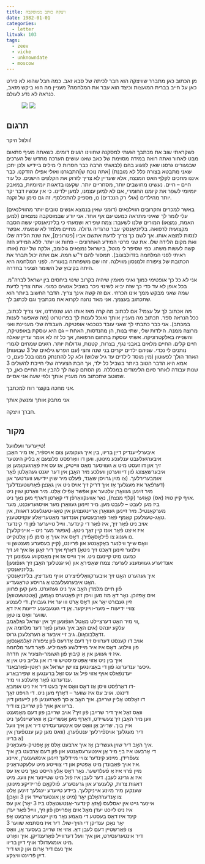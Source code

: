 ```yaml
---
title: ויצקה כותב ממוסקבה
date: 1982-01-01
categories:
  - letter
litvak: 103
tags:
  - zeev
  - vicke
  - unknowndate
  - moscow
---
```


מן הכתוב כאן מתברר שוויצקה הוא חבר לכיתה של סבא זאב.
כמה חבל שהוא לא פירט כאן על חייב בברית המועצות וכיצד הוא עבר את המלחמה?
מעניין מה הוא ביקש מזאב, כנראה לא נדע לעולם.

<figure class="half">
    <a  href="/pupko-papers/assets/images/1982-01-01-vicke-1.jpg">
    <img src="/pupko-papers/assets/images/1982-01-01-vicke-1.jpg"></a>
    <a  href="/pupko-papers/assets/images/1982-01-01-vicke-2.jpg">
    <img src="/pupko-papers/assets/images/1982-01-01-vicke-2.jpg"></a>
</figure>

## תרגום
וולוול היקר!

כשקראתי שוב את מכתבך הגעתי למסקנה שחווינו רגעים דומים.
כשאתה מעיף פתאום מבט לאחור
ואתה רואה במידה מסוימת של כאב שאנו עושים הערכה מחדש של הערכים שבנעורינו גרסנו שאין
לפגוע בהם (לבושתי הרבה כבר חסרות לי מילים ביידיש ולכן יתכן שאני מתבטא בצורה כלל לא
מובנת) [אתה נוכח ש]התבגרנו ואולי אפילו הזדקנו.
כבר איננו מחכים לקלף האס המנצח, אלא שעדיין לא צריך לזרוק את הקלפים הישנים.
כל עוד חיים – חיים. נעשינו מחושבים יותר, מסחריים יותר. שקענו בדאגות יומיומיות, במאבק יומיומי
לשפר את קיומנו החומרי, אם לא למען עצמנו, למען ילדינו. כי אין עכשיו דבר יקר יותר מהילדים
(אולי רק הנכדים) נו, מספיק להתפלסף. זה גם סימן של זקנה.

באשר למכרים והקרובים הווילנאים (דומני שאין בנמצא אנשים טובים יותר מהווילנאים) עלי לומר לך
שאיני מתראה כמעט עם אף אחד. אני יודע שבמוסקבה נמצאים (למען האמת, נמצאו) המורים שלנו
לשעבר: צמח שפירא ושמעתי כי בליזניאַנסקי עשה הסבה מקצועית לרפואה. בליזניאַנסקי עבר 
טרגדיה גדולה. מחיים מלמד לא שמעתי. אפשר לנסות למצוא אותו. אך לשם כך צריך לדעת אתשם
אביו [פטרונים], את שנת הלידה שלו ואת מקום הלידה שלו.
את שני פרטי המידע האחרונים – פחות או יותר. ללא המידע הזה קשה לעשות משהו.
כפי שסיפר לי מוטל, בישראל נמצאים גולומב, אלקה של יונה (אותו ראיתי לפני המלחמה
בזדוׄלבוּנוׄב). תמסור להם ד"ש חמה.
אם אתה יכול תברר את הכתובת של ציפורה זלמנסון מווילנה. זהו שם משפחתה בנעוריה. לפני
המלחמה היא היתה בקיבוץ של השומר הצעיר בחדרה.

אני לא כל כך אופטימי כמוך ואיני מאמין שיהיה בקרוב שינוי ביחסים בין ישראל לברה"מ.
בכל אופן לא עד כדי כך שזה יביא לשינוי ניכר בשביל אנשים כמוני.
אתה צריך לדעת שמה שאני מבקש ממך אינו הכרחי. אם זה קשה אינך צריך. הדבר החשוב ביותר
הוא שתכתוב בעצמך. אני מאד נהנה לקרוא את מכתביך וגם לכתוב לך.

מה אכתוב לך על עצמי? אם לכתוב מה קרה מאז אותו רגע שנפרדנו, אני צריך לכתוב, ככל הנראה
ספר. תכתוב מה מעניין אותך ואוכל לענות לך בפרוטרוט (מה שאפשר לענות במכתב).
אני כבר כתבתי לך שאני עובד כטכנאי אופטיקה. העבודה שלי מעניינת ואני מרוצה ממנה.
הילדות שלי, שתי בנות, הן מהנדסות, האחת – גם היא עוסקת באופטיקה, והשנייה באלקטרוניקה.
אשתי עוסקת בתחום הרפואה, אך כל זה לא אומר עדיין שאלה חיים קלים.
החיים מלאים באבני נגף,
בצרות, קטנות, וגדולות יותר. רגעים שמחים לגמרי נותנים לי נכדי. שניהם ילדים יקרים בני שנה וחצי 
(עם הפרש גילאים של 3 שבועות) האחד הולך לפעוטון (מין מוסד לילדים עד גיל שלוש)
 ולא קל
להתנתק ממנו בכל פעם, כי אמא היא הדבר הטוב ביותר בשביל כל ילד, אך הבת הצעירה שלי 
חייבת להשלים 3 שנות עבודה לאחר סיום הלימודים במכללה.
מן הסתם קשה לך להבין את החיים כאן, כך שמוטב שתכתוב מה מעניין אותך ולפי שעה אני אסיים.

אני מחכה בקוצר רוח למכתבך.

אני מחבק אותך ומנשק אותך

חברך וויצקה.


## מקור
טייַערער וועלוועל!  
איבערלייענדיק דייַן בריוו, בין איך געקומען צום אויספֿיר, אַז מיר האׇבן  
איבערגעלעבט ענלעכע מינוטן. ווען דו וואַרפסט פּלוצעם אַ בליק הינטער  
זיך און דו זעסט מיט אַ געוויסער מאׇס ווייטיק, אַז עס איז פֿאׇרגעקומען אַן  
איבערשאַצונג פֿון די ווערטן וועלכע מיר האׇבן אין דער יוגנט געהאַלטן פֿאַר  
אומבערירלעך. (צו מײַן גרויסן שאַנד, פֿעלט מיר שוין ייִדישע ווערטער און  
דערפֿאַר איז מעגלעך אַז איך דריק זיך אויס ניט אין גאַנצן פֿאַרשטענדלעך)  
מיר זײַנען געוואׇרן עלטער און אפֿשר אַפֿילו אַלט. מיר וואַרטן שוין ניט  
אויף קיין טויז (אס) קאׇזער (קלף מנצח), נאׇר אַוועקוואַרפֿן די קאׇרטן דאַרף מען נאׇך ניט.  
ביז מען לעבט – לעבט מען. מיר זײַנען געוואׇרן מער אויסגערעכנט, מער  
מערקאַנטיל. מיר זײַנען געוואׇרן אַרײַנגעצויגן אין טאׇג-טעגלעכע דאגות, אין  
טאׇג-טעגלעכן קאַמף פֿאַר פֿאַרבעסערן אונדזער מאַטעריאַלע עקזיסטענץ.  
אויב ניט פֿאַר זיך, איז פֿאַר די קינדער. ווײַל טײַערער פֿון די קינדער  
איז איצט פֿאַר אונז קיין זאַך ניטאׇ. (אפשר מער ניט – אייניקלעך)  
נו גענוג צו פֿילאׇסאׇפֿירן. דאׇס איז אויך אַ סימן פֿון אַלטקייט.  
וואׇס שײך ווילנער באַקאַנטע און פֿרײַנט, (קיין בעסערע מענטשן ווי  
ווילנער זײַנען דאַכט זיך ניטאׇ) דאַרף איך דיר זאׇגן אַז איך זע זיך  
כמעט מיט קײנעם ניט. איך ווייס אַז אין מאׇסקווע געפֿונען זיך  
(אייגנטלעך האׇבן זיך געפֿונען) אונדזערע געוועזענע לערער: צמח שאַפּיראׇ און בליזניאַנסקי.  
איך געהערט האׇט זיך איבערקוואַליפֿיצירט אויף מעדיצין. בליזניאַנסקי  
האׇט איבערגעלעבט אַ גרויסע טראַגעדיע.  
פֿון חיים מלמדן האׇב איך ניט געהערט. מען קען פּרוּוון  
אים אׇפּזוכן. נאׇר דאׇ מוז מען וויסן זײַן פֿאׇטערס נאׇמען, (אׇטטשעטוואׇ)  
זײַן געבורט יאׇר און דאׇס אׇרט וווּ ער איז געבוירן. די לעצטע  
צוויי ידיעות – מער-ווייניקער. אׇן די געגעבענע ידיעות איז דאׇ  
שווער וואׇס צו טאׇן.  
ווי מיר האׇט דערציילט מאׇטל געפֿונען זיך אין ישראל גאׇלאׇמב,  
עלקע יונהס (אים האׇב איך געזען פֿאַר דער מלחמה אין  
זדאׇלבונאׇוו). גיב זיי איבער אַ הערצלעכן גרוס.  
אויב דו קענסט דערוויס זיך דעם אַדרעס פֿון ציפּורה זאַלמאַנסאׇן  
פון ווילנע. דאׇס איז איר מיידלשע פֿאַמיליע. פֿאַר דער מלחמה  
איז זי געווען אין אַ קיבוץ פֿון השומר-הצעיר אין חדרה.  
איך בין ניט אַזוי אׇפּטימיסטיש ווי דו און גלייב ניט אין אַ  
גיכער ענדערונג פֿון די באַציונגען צווישן ישראל און ראַטן-פֿאַרבאַנד.  
יעדנפֿאַלס אויף אַזוי פֿיל אַז עס זאׇל ברענגען אַ שפּירבאַרע  
ענדערונג פֿאַר אַזעלכע ווי מיר.  
דו דאַרפֿסט וויסן אַז דאׇס וואׇס איך בעט דיר איז ניט אומבאַ-  
דינגט. אויב עס איז שווער – דאַרף מען ניט. די הויפּט זאַך  
דו זאׇלסט אַליין שרײַבן. איך האׇב אַ סך פֿאַרגעניגן פֿון לייענען דײַן  
בריוו און אויך פֿון שרײַבן צו דיר.  
וואׇס זאׇל איך דיר שרײַבן פֿון זיך? אויב שרײַבן פון דעם מאׇמענט  
ווען מיר האׇבן זיך צעשיידט, דאַרף מען אׇנשרײַבן אַ וואַרשיינלעך ניט  
איין בוך. שרײַב אׇן וואׇס עס אינטערעסירט דיר און איך וועל  
דיר מעגלעך אויספֿירלעך ענטפֿערן. (וואס מען קען ענטפֿערן אין  
אַ בריוו)  
איך האׇב דיר שוין געשריבן אַז איך ארבעט אַלס אַן אׇפּטיק-מעכאַניק.  
די אַרבעט איז בײַ מיר אַן אינטערעסאַנטע און פֿון דעם אַרבעט בין איך  
צעפֿרידן. מײַנע  קינדער צוויי מיידלעך זײַנען אינזשענערן, איינע  
איז אויך פֿאַבונדן מיט אׇפּטיק און די צווייטע מיט עלעקטראׇניק.  
מײַן פֿרוי איז אַ פֿעלדשער. נאׇר דאׇס אַלץ הייסט נאׇך ניט אַז עס  
איז אַ גרינג לעבן. דער לעבן איז פֿול מיט שטיינער אין וועג. מיט  
דאגות צרות, קלענערע און גרעסערע. פֿולקאׇם פֿריידיקע מינוטן  
שענקען מיר מײַנע אייניקלעך. ביידע טײַערע ייִנגלעך זײַנען אַלט  
צו אׇנדערהאַלבן יאׇר (מיט אַן אונטערשייד אין 3 וואׇכן)  
איינער גייט אין יאסלעס (אַזאַ קינדער-אַנטשטאַלט ביז 3 יאׇר) און עס  
איז ניט לײַכט יעדן מאׇל אים אׇפּרײַסן פֿון זיך, ווײַל פֿאַר יעדן  
קינד איז דאׇס בעסטע די מאַמע נאׇר מײַן ייִנגערע אַרבעט  אׇפּ  
3 יאׇר נאׇכן ענדיקן די הויך-שול. דיר איז מסתּמא שווער  
צו פֿאַרשטיין דעם לעבן דאׇ. אַזוי אַז שרײַב בעסער אׇן, וואׇס  
דיר אינטערעסירט, און איך וועל דערווײַל פֿאַרענדיקן. איך וואַרט  
מיט אומגעדולד אויף דײַן בריוו.  
איך נעם דיר אַרום און קוש דיר  
דײַן פֿרײַנט וויצקע.  

